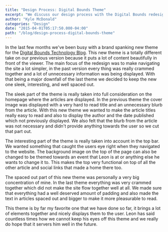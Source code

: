 ```yaml
---
title: "Design Process: Digital Bounds Theme"
excerpt: "We discuss our design process with the Digital Bounds redesign."
author: "Kyle McDonald"
categories: "Design"
date: "2015-04-01T05:17:50.000-04:00"
path: "/blog/design-process-digital-bounds-theme"
---
```


In the last few months we've been busy with a brand spanking new theme for the [Digital Bounds Technology Blog](http://digitalbounds.com). This new theme is a totally different take on our previous version because it puts a lot of content beautifully in front of the viewer. The main focus of the redesign was to make navigating the site a lot simpler, in the past version every thing was really crammed together and a lot of unnecessary information was being displayed. With that being a major downfall of the last theme we decided to keep the new one sleek, interesting, and well spaced out. 

The sleek part of the theme is really taken into full consideration on the homepage where the articles are displayed. In the previous theme the cover image was displayed with a very hard to read title and an unnecessary blurb from the article. With this new theme we wanted to make the article titles really easy to read and also to display the author and the date published which not previously displayed. We also felt that the blurb from the article was not necessary and didn't provide anything towards the user so we cut that part out. 

The interesting part of the theme is really taken into account in the top bar. We wanted something that caught the users eye right when they navigated to the website. The background image on the top of the page can also be changed to be themed towards an event that Leon is at or anything else he wants to change it to. This makes the top very functional on top of all the other article and social links that made a home there too.

The spaced out part of this new theme was personally a very big concentration of mine. In the last theme everything was very crammed together which did not make the site flow together well at all. We made sure that everything had a well deserved amount of padding and also made the text in articles spaced out and bigger to make it more pleasurable to read. 

This theme is by far my favorite one that we have done so far, it brings a lot of elements together and nicely displays them to the user. Leon has said countless times how we cannot keep his eyes off this theme and we really do hope that it servers him well in the future.